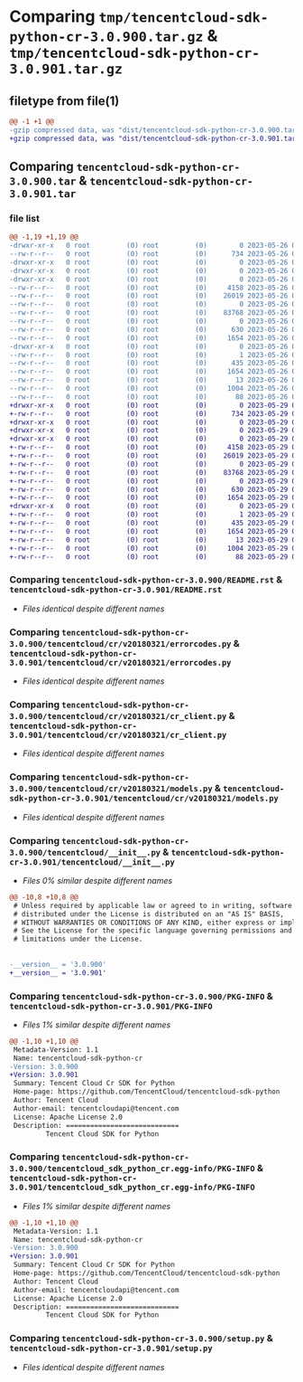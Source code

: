 # Comparing `tmp/tencentcloud-sdk-python-cr-3.0.900.tar.gz` & `tmp/tencentcloud-sdk-python-cr-3.0.901.tar.gz`

## filetype from file(1)

```diff
@@ -1 +1 @@
-gzip compressed data, was "dist/tencentcloud-sdk-python-cr-3.0.900.tar", last modified: Fri May 26 02:15:20 2023, max compression
+gzip compressed data, was "dist/tencentcloud-sdk-python-cr-3.0.901.tar", last modified: Mon May 29 02:24:19 2023, max compression
```

## Comparing `tencentcloud-sdk-python-cr-3.0.900.tar` & `tencentcloud-sdk-python-cr-3.0.901.tar`

### file list

```diff
@@ -1,19 +1,19 @@
-drwxr-xr-x   0 root         (0) root         (0)        0 2023-05-26 02:15:20.000000 tencentcloud-sdk-python-cr-3.0.900/
--rw-r--r--   0 root         (0) root         (0)      734 2023-05-26 02:15:19.000000 tencentcloud-sdk-python-cr-3.0.900/README.rst
-drwxr-xr-x   0 root         (0) root         (0)        0 2023-05-26 02:15:20.000000 tencentcloud-sdk-python-cr-3.0.900/tencentcloud/
-drwxr-xr-x   0 root         (0) root         (0)        0 2023-05-26 02:15:20.000000 tencentcloud-sdk-python-cr-3.0.900/tencentcloud/cr/
-drwxr-xr-x   0 root         (0) root         (0)        0 2023-05-26 02:15:20.000000 tencentcloud-sdk-python-cr-3.0.900/tencentcloud/cr/v20180321/
--rw-r--r--   0 root         (0) root         (0)     4158 2023-05-26 02:15:19.000000 tencentcloud-sdk-python-cr-3.0.900/tencentcloud/cr/v20180321/errorcodes.py
--rw-r--r--   0 root         (0) root         (0)    26019 2023-05-26 02:15:19.000000 tencentcloud-sdk-python-cr-3.0.900/tencentcloud/cr/v20180321/cr_client.py
--rw-r--r--   0 root         (0) root         (0)        0 2023-05-26 02:15:19.000000 tencentcloud-sdk-python-cr-3.0.900/tencentcloud/cr/v20180321/__init__.py
--rw-r--r--   0 root         (0) root         (0)    83768 2023-05-26 02:15:19.000000 tencentcloud-sdk-python-cr-3.0.900/tencentcloud/cr/v20180321/models.py
--rw-r--r--   0 root         (0) root         (0)        0 2023-05-26 02:15:19.000000 tencentcloud-sdk-python-cr-3.0.900/tencentcloud/cr/__init__.py
--rw-r--r--   0 root         (0) root         (0)      630 2023-05-26 02:15:19.000000 tencentcloud-sdk-python-cr-3.0.900/tencentcloud/__init__.py
--rw-r--r--   0 root         (0) root         (0)     1654 2023-05-26 02:15:20.000000 tencentcloud-sdk-python-cr-3.0.900/PKG-INFO
-drwxr-xr-x   0 root         (0) root         (0)        0 2023-05-26 02:15:20.000000 tencentcloud-sdk-python-cr-3.0.900/tencentcloud_sdk_python_cr.egg-info/
--rw-r--r--   0 root         (0) root         (0)        1 2023-05-26 02:15:20.000000 tencentcloud-sdk-python-cr-3.0.900/tencentcloud_sdk_python_cr.egg-info/dependency_links.txt
--rw-r--r--   0 root         (0) root         (0)      435 2023-05-26 02:15:20.000000 tencentcloud-sdk-python-cr-3.0.900/tencentcloud_sdk_python_cr.egg-info/SOURCES.txt
--rw-r--r--   0 root         (0) root         (0)     1654 2023-05-26 02:15:20.000000 tencentcloud-sdk-python-cr-3.0.900/tencentcloud_sdk_python_cr.egg-info/PKG-INFO
--rw-r--r--   0 root         (0) root         (0)       13 2023-05-26 02:15:20.000000 tencentcloud-sdk-python-cr-3.0.900/tencentcloud_sdk_python_cr.egg-info/top_level.txt
--rw-r--r--   0 root         (0) root         (0)     1004 2023-05-26 02:15:19.000000 tencentcloud-sdk-python-cr-3.0.900/setup.py
--rw-r--r--   0 root         (0) root         (0)       88 2023-05-26 02:15:20.000000 tencentcloud-sdk-python-cr-3.0.900/setup.cfg
+drwxr-xr-x   0 root         (0) root         (0)        0 2023-05-29 02:24:19.000000 tencentcloud-sdk-python-cr-3.0.901/
+-rw-r--r--   0 root         (0) root         (0)      734 2023-05-29 02:24:19.000000 tencentcloud-sdk-python-cr-3.0.901/README.rst
+drwxr-xr-x   0 root         (0) root         (0)        0 2023-05-29 02:24:19.000000 tencentcloud-sdk-python-cr-3.0.901/tencentcloud/
+drwxr-xr-x   0 root         (0) root         (0)        0 2023-05-29 02:24:19.000000 tencentcloud-sdk-python-cr-3.0.901/tencentcloud/cr/
+drwxr-xr-x   0 root         (0) root         (0)        0 2023-05-29 02:24:19.000000 tencentcloud-sdk-python-cr-3.0.901/tencentcloud/cr/v20180321/
+-rw-r--r--   0 root         (0) root         (0)     4158 2023-05-29 02:24:19.000000 tencentcloud-sdk-python-cr-3.0.901/tencentcloud/cr/v20180321/errorcodes.py
+-rw-r--r--   0 root         (0) root         (0)    26019 2023-05-29 02:24:19.000000 tencentcloud-sdk-python-cr-3.0.901/tencentcloud/cr/v20180321/cr_client.py
+-rw-r--r--   0 root         (0) root         (0)        0 2023-05-29 02:24:19.000000 tencentcloud-sdk-python-cr-3.0.901/tencentcloud/cr/v20180321/__init__.py
+-rw-r--r--   0 root         (0) root         (0)    83768 2023-05-29 02:24:19.000000 tencentcloud-sdk-python-cr-3.0.901/tencentcloud/cr/v20180321/models.py
+-rw-r--r--   0 root         (0) root         (0)        0 2023-05-29 02:24:19.000000 tencentcloud-sdk-python-cr-3.0.901/tencentcloud/cr/__init__.py
+-rw-r--r--   0 root         (0) root         (0)      630 2023-05-29 02:24:19.000000 tencentcloud-sdk-python-cr-3.0.901/tencentcloud/__init__.py
+-rw-r--r--   0 root         (0) root         (0)     1654 2023-05-29 02:24:19.000000 tencentcloud-sdk-python-cr-3.0.901/PKG-INFO
+drwxr-xr-x   0 root         (0) root         (0)        0 2023-05-29 02:24:19.000000 tencentcloud-sdk-python-cr-3.0.901/tencentcloud_sdk_python_cr.egg-info/
+-rw-r--r--   0 root         (0) root         (0)        1 2023-05-29 02:24:19.000000 tencentcloud-sdk-python-cr-3.0.901/tencentcloud_sdk_python_cr.egg-info/dependency_links.txt
+-rw-r--r--   0 root         (0) root         (0)      435 2023-05-29 02:24:19.000000 tencentcloud-sdk-python-cr-3.0.901/tencentcloud_sdk_python_cr.egg-info/SOURCES.txt
+-rw-r--r--   0 root         (0) root         (0)     1654 2023-05-29 02:24:19.000000 tencentcloud-sdk-python-cr-3.0.901/tencentcloud_sdk_python_cr.egg-info/PKG-INFO
+-rw-r--r--   0 root         (0) root         (0)       13 2023-05-29 02:24:19.000000 tencentcloud-sdk-python-cr-3.0.901/tencentcloud_sdk_python_cr.egg-info/top_level.txt
+-rw-r--r--   0 root         (0) root         (0)     1004 2023-05-29 02:24:19.000000 tencentcloud-sdk-python-cr-3.0.901/setup.py
+-rw-r--r--   0 root         (0) root         (0)       88 2023-05-29 02:24:19.000000 tencentcloud-sdk-python-cr-3.0.901/setup.cfg
```

### Comparing `tencentcloud-sdk-python-cr-3.0.900/README.rst` & `tencentcloud-sdk-python-cr-3.0.901/README.rst`

 * *Files identical despite different names*

### Comparing `tencentcloud-sdk-python-cr-3.0.900/tencentcloud/cr/v20180321/errorcodes.py` & `tencentcloud-sdk-python-cr-3.0.901/tencentcloud/cr/v20180321/errorcodes.py`

 * *Files identical despite different names*

### Comparing `tencentcloud-sdk-python-cr-3.0.900/tencentcloud/cr/v20180321/cr_client.py` & `tencentcloud-sdk-python-cr-3.0.901/tencentcloud/cr/v20180321/cr_client.py`

 * *Files identical despite different names*

### Comparing `tencentcloud-sdk-python-cr-3.0.900/tencentcloud/cr/v20180321/models.py` & `tencentcloud-sdk-python-cr-3.0.901/tencentcloud/cr/v20180321/models.py`

 * *Files identical despite different names*

### Comparing `tencentcloud-sdk-python-cr-3.0.900/tencentcloud/__init__.py` & `tencentcloud-sdk-python-cr-3.0.901/tencentcloud/__init__.py`

 * *Files 0% similar despite different names*

```diff
@@ -10,8 +10,8 @@
 # Unless required by applicable law or agreed to in writing, software
 # distributed under the License is distributed on an "AS IS" BASIS,
 # WITHOUT WARRANTIES OR CONDITIONS OF ANY KIND, either express or implied.
 # See the License for the specific language governing permissions and
 # limitations under the License.
 
 
-__version__ = '3.0.900'
+__version__ = '3.0.901'
```

### Comparing `tencentcloud-sdk-python-cr-3.0.900/PKG-INFO` & `tencentcloud-sdk-python-cr-3.0.901/PKG-INFO`

 * *Files 1% similar despite different names*

```diff
@@ -1,10 +1,10 @@
 Metadata-Version: 1.1
 Name: tencentcloud-sdk-python-cr
-Version: 3.0.900
+Version: 3.0.901
 Summary: Tencent Cloud Cr SDK for Python
 Home-page: https://github.com/TencentCloud/tencentcloud-sdk-python
 Author: Tencent Cloud
 Author-email: tencentcloudapi@tencent.com
 License: Apache License 2.0
 Description: ============================
         Tencent Cloud SDK for Python
```

### Comparing `tencentcloud-sdk-python-cr-3.0.900/tencentcloud_sdk_python_cr.egg-info/PKG-INFO` & `tencentcloud-sdk-python-cr-3.0.901/tencentcloud_sdk_python_cr.egg-info/PKG-INFO`

 * *Files 1% similar despite different names*

```diff
@@ -1,10 +1,10 @@
 Metadata-Version: 1.1
 Name: tencentcloud-sdk-python-cr
-Version: 3.0.900
+Version: 3.0.901
 Summary: Tencent Cloud Cr SDK for Python
 Home-page: https://github.com/TencentCloud/tencentcloud-sdk-python
 Author: Tencent Cloud
 Author-email: tencentcloudapi@tencent.com
 License: Apache License 2.0
 Description: ============================
         Tencent Cloud SDK for Python
```

### Comparing `tencentcloud-sdk-python-cr-3.0.900/setup.py` & `tencentcloud-sdk-python-cr-3.0.901/setup.py`

 * *Files identical despite different names*

